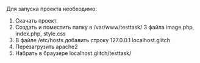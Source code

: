 Для запуска проекта необходимо:
1. Скачать проект.
2. Создать и поместить папку в /var/www/testtask/ 3 файла image.php, index.php, style.css
3. В файле /etc/hosts добавить строку 127.0.0.1   localhost.glitch
4. Перезагрузить apache2
5. Набрать в браузере localhost.glitch/testtask/
